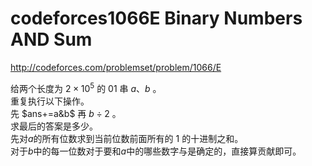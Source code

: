 # codeforces1066E Binary Numbers AND Sum
http://codeforces.com/problemset/problem/1066/E

给两个长度为 $2\times10^{5}$ 的 $01$ 串 $a、b$ 。  
重复执行以下操作。  
先 $ans+=a&b$ 再 $b\div2$ 。  
求最后的答案是多少。  
先对$a$的所有位数求到当前位数前面所有的 $1$ 的十进制之和。  
对于$b$中的每一位数对于要和$a$中的哪些数字与是确定的，直接算贡献即可。  